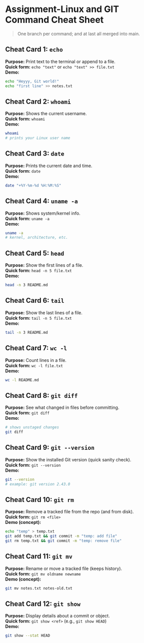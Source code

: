 # Assignment-Linux and GIT Command Cheat Sheet

> One branch per command; and at last all merged into main.
## Cheat Card 1: `echo`
**Purpose:** Print text to the terminal or append to a file.  
**Quick form:** `echo "text"` or `echo "text" >> file.txt`  
**Demo:**
~~~bash
echo "Heyyy, Git world!"
echo "first line" >> notes.txt
~~~
## Cheat Card 2: `whoami`
**Purpose:** Shows the current username.  
**Quick form:** `whoami`  
**Demo:**
~~~bash
whoami
# prints your Linux user name
~~~
## Cheat Card 3: `date`
**Purpose:** Prints the current date and time.  
**Quick form:** `date`  
**Demo:**
~~~bash
date "+%Y-%m-%d %H:%M:%S"
~~~
## Cheat Card 4: `uname -a`
**Purpose:** Shows system/kernel info.  
**Quick form:** `uname -a`  
**Demo:**
~~~bash
uname -a
# kernel, architecture, etc.
~~~

## Cheat Card 5: `head`
**Purpose:** Show the first lines of a file.  
**Quick form:** `head -n 5 file.txt`  
**Demo:**
~~~bash
head -n 3 README.md
~~~
## Cheat Card 6: `tail`
**Purpose:** Show the last lines of a file.  
**Quick form:** `tail -n 5 file.txt`  
**Demo:**
~~~bash
tail -n 3 README.md
~~~
## Cheat Card 7: `wc -l`
**Purpose:** Count lines in a file.  
**Quick form:** `wc -l file.txt`  
**Demo:**
~~~bash
wc -l README.md
~~~
## Cheat Card 8: `git diff`
**Purpose:** See what changed in files before committing.  
**Quick form:** `git diff`  
**Demo:**
~~~bash
# shows unstaged changes
git diff
~~~

## Cheat Card 9: `git --version`
**Purpose:** Show the installed Git version (quick sanity check).  
**Quick form:** `git --version`  
**Demo:**
~~~bash
git --version
# example: git version 2.43.0
~~~

## Cheat Card 10: `git rm`
**Purpose:** Remove a tracked file from the repo (and from disk).  
**Quick form:** `git rm <file>`  
**Demo (concept):**
~~~bash
echo "temp" > temp.txt
git add temp.txt && git commit -m "temp: add file"
git rm temp.txt && git commit -m "temp: remove file"
~~~
## Cheat Card 11: `git mv`
**Purpose:** Rename or move a tracked file (keeps history).  
**Quick form:** `git mv oldname newname`  
**Demo (concept):**
~~~bash
git mv notes.txt notes-old.txt
~~~
## Cheat Card 12: `git show`
**Purpose:** Display details about a commit or object.  
**Quick form:** `git show <ref>` (e.g., `git show HEAD`)  
**Demo:**
~~~bash
git show --stat HEAD
~~~

